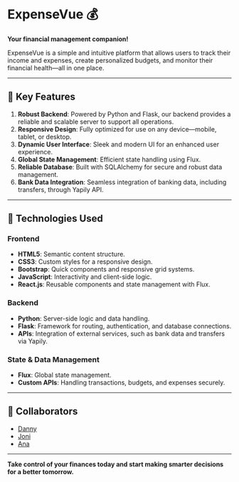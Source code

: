# ExpenseVue 💰  
**Your financial management companion!**  

ExpenseVue is a simple and intuitive platform that allows users to track their income and expenses, create personalized budgets, and monitor their financial health—all in one place.

---

## 🌟 Key Features  

1. **Robust Backend**: Powered by Python and Flask, our backend provides a reliable and scalable server to support all operations.  
2. **Responsive Design**: Fully optimized for use on any device—mobile, tablet, or desktop.  
3. **Dynamic User Interface**: Sleek and modern UI for an enhanced user experience.  
4. **Global State Management**: Efficient state handling using Flux.  
5. **Reliable Database**: Built with SQLAlchemy for secure and robust data management.  
6. **Bank Data Integration**: Seamless integration of banking data, including transfers, through Yapily API.  

---

## 🚀 Technologies Used  

### **Frontend**  
- **HTML5**: Semantic content structure.  
- **CSS3**: Custom styles for a responsive design.  
- **Bootstrap**: Quick components and responsive grid systems.  
- **JavaScript**: Interactivity and client-side logic.  
- **React.js**: Reusable components and state management with Flux.  

### **Backend**  
- **Python**: Server-side logic and data handling.  
- **Flask**: Framework for routing, authentication, and database connections.  
- **APIs**: Integration of external services, such as bank data and transfers via Yapily.  

### **State & Data Management**  
- **Flux**: Global state management.  
- **Custom APIs**: Handling transactions, budgets, and expenses securely.  

---

## 🤝 Collaborators

- [Danny](https://github.com/danny-username)  
- [Joni](https://github.com/joni-username)  
- [Ana](https://github.com/ana-username)

---
**Take control of your finances today and start making smarter decisions for a better tomorrow.**

